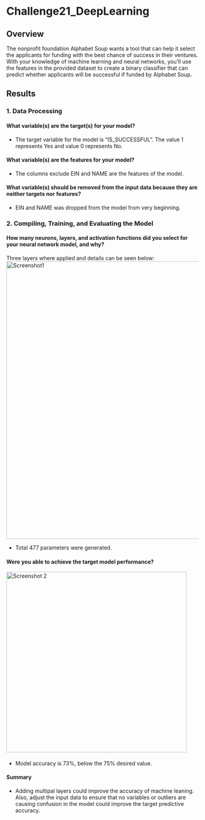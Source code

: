 # Challenge21_DeepLearning
## Overview
The nonprofit foundation Alphabet Soup wants a tool that can help it select the applicants for funding with the best chance of success in their ventures. With your knowledge of machine learning and neural networks, you’ll use the features in the provided dataset to create a binary classifier that can predict whether applicants will be successful if funded by Alphabet Soup.
## Results
### 1. Data Processing
#### What variable(s) are the target(s) for your model?
* The target variable for the model is “IS_SUCCESSFUL”. The value 1 represents Yes and value 0 represents No.
#### What variable(s) are the features for your model?
* The columns exclude EIN and NAME are the features of the model.
#### What variable(s) should be removed from the input data because they are neither targets nor features?
* EIN and NAME was dropped from the model from very beginning.
### 2. Compiling, Training, and Evaluating the Model
#### How many neurons, layers, and activation functions did you select for your neural network model, and why?
Three layers where applied and details can be seen below:
<img width="726" alt="Screenshot1" src="https://github.com/RunningWomann/Challenge21_DeepLearning/assets/126307180/e8d87033-cd70-4d63-94ec-86f253b3ff47">
* Total 477 parameters were generated. 
#### Were you able to achieve the target model performance?
<img width="472" alt="Screenshot 2" src="https://github.com/RunningWomann/Challenge21_DeepLearning/assets/126307180/d25ac5bd-477b-4516-b1b7-fa9109edeed6">

####
* Model accuracy is 73%, below the 75% desired value.
#### Summary
* Adding multipal layers could improve the accuracy of machine leaning. Also, adjust the input data to ensure that no variables or outliers are causing confusion in the model could improve the target predictive accuracy. 
